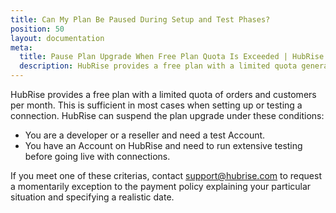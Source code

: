 ```yaml
---
title: Can My Plan Be Paused During Setup and Test Phases?
position: 50
layout: documentation
meta:
  title: Pause Plan Upgrade When Free Plan Quota Is Exceeded | HubRise
  description: HubRise provides a free plan with a limited quota generally sufficient for testing. If not, you can ask for HubRise to pause the plan while testing.
---
```


HubRise provides a free plan with a limited quota of orders and customers per month. This is sufficient in most cases when setting up or testing a connection. HubRise can suspend the plan upgrade under these conditions:

- You are a developer or a reseller and need a test Account.
- You have an Account on HubRise and need to run extensive testing before going live with connections.

If you meet one of these criterias, contact support@hubrise.com to request a momentarily exception to the payment policy explaining your particular situation and specifying a realistic date.

